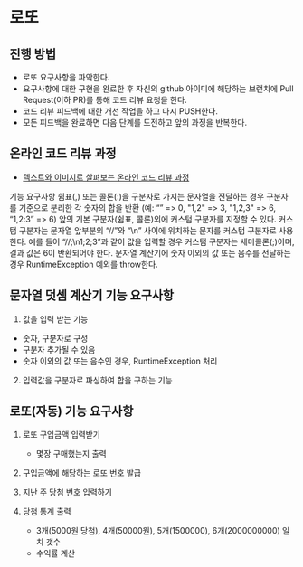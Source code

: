 # 로또
## 진행 방법
* 로또 요구사항을 파악한다.
* 요구사항에 대한 구현을 완료한 후 자신의 github 아이디에 해당하는 브랜치에 Pull Request(이하 PR)를 통해 코드 리뷰 요청을 한다.
* 코드 리뷰 피드백에 대한 개선 작업을 하고 다시 PUSH한다.
* 모든 피드백을 완료하면 다음 단계를 도전하고 앞의 과정을 반복한다.

## 온라인 코드 리뷰 과정
* [텍스트와 이미지로 살펴보는 온라인 코드 리뷰 과정](https://github.com/next-step/nextstep-docs/tree/master/codereview)


기능 요구사항
쉼표(,) 또는 콜론(:)을 구분자로 가지는 문자열을 전달하는 경우 구분자를 기준으로 분리한 각 숫자의 합을 반환 (예: “” => 0, "1,2" => 3, "1,2,3" => 6, “1,2:3” => 6)
앞의 기본 구분자(쉼표, 콜론)외에 커스텀 구분자를 지정할 수 있다. 커스텀 구분자는 문자열 앞부분의 “//”와 “\n” 사이에 위치하는 문자를 커스텀 구분자로 사용한다. 예를 들어 “//;\n1;2;3”과 같이 값을 입력할 경우 커스텀 구분자는 세미콜론(;)이며, 결과 값은 6이 반환되어야 한다.
문자열 계산기에 숫자 이외의 값 또는 음수를 전달하는 경우 RuntimeException 예외를 throw한다.

## 문자열 덧셈 계산기 기능 요구사항
1. 값을 입력 받는 기능
- 숫자, 구분자로 구성
- 구분자 추가될 수 있음
- 숫자 이외의 값 또는 음수인 경우, RuntimeException 처리
2. 입력값을 구분자로 파싱하여 합을 구하는 기능

## 로또(자동) 기능 요구사항
1. 로또 구입금액 입력받기
    - 몇장 구매했는지 출력
2. 구입금액에 해당하는 로또 번호 발급

3. 지난 주 당첨 번호 입력하기
4. 당첨 통계 출력
    - 3개(5000원 당첨), 4개(50000원), 5개(1500000), 6개(2000000000) 일치 갯수
    - 수익률 계산